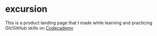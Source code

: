 # excursion

This is a product landing page that I made while learning and practicing Git/GitHub skills on [Codecademy](https://www.codecademy.com/)
